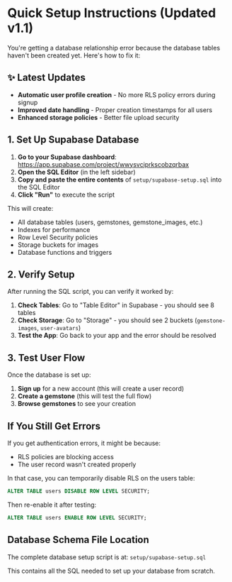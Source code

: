 # Quick Setup Instructions (Updated v1.1)

You're getting a database relationship error because the database tables haven't been created yet. Here's how to fix it:

## ✨ Latest Updates
- **Automatic user profile creation** - No more RLS policy errors during signup
- **Improved date handling** - Proper creation timestamps for all users
- **Enhanced storage policies** - Better file upload security

## 1. Set Up Supabase Database

1. **Go to your Supabase dashboard**: https://app.supabase.com/project/wwysvciprkscobzqrbax
2. **Open the SQL Editor** (in the left sidebar)
3. **Copy and paste the entire contents** of `setup/supabase-setup.sql` into the SQL Editor
4. **Click "Run"** to execute the script

This will create:
- All database tables (users, gemstones, gemstone_images, etc.)
- Indexes for performance
- Row Level Security policies
- Storage buckets for images
- Database functions and triggers

## 2. Verify Setup

After running the SQL script, you can verify it worked by:

1. **Check Tables**: Go to "Table Editor" in Supabase - you should see 8 tables
2. **Check Storage**: Go to "Storage" - you should see 2 buckets (`gemstone-images`, `user-avatars`)
3. **Test the App**: Go back to your app and the error should be resolved

## 3. Test User Flow

Once the database is set up:

1. **Sign up** for a new account (this will create a user record)
2. **Create a gemstone** (this will test the full flow)
3. **Browse gemstones** to see your creation

## If You Still Get Errors

If you get authentication errors, it might be because:
- RLS policies are blocking access
- The user record wasn't created properly

In that case, you can temporarily disable RLS on the users table:
```sql
ALTER TABLE users DISABLE ROW LEVEL SECURITY;
```

Then re-enable it after testing:
```sql
ALTER TABLE users ENABLE ROW LEVEL SECURITY;
```

## Database Schema File Location

The complete database setup script is at:
`setup/supabase-setup.sql`

This contains all the SQL needed to set up your database from scratch.